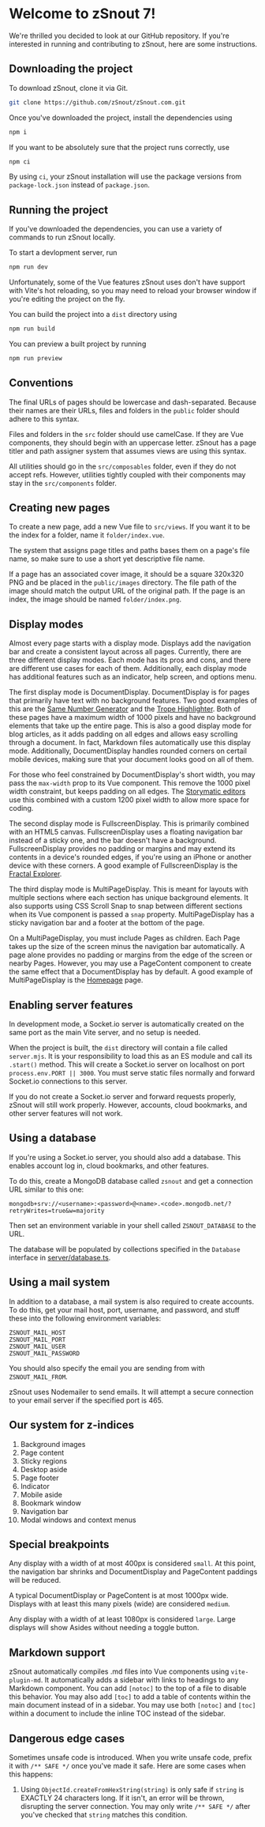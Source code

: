 # Welcome to zSnout 7!

We're thrilled you decided to look at our GitHub repository. If you're
interested in running and contributing to zSnout, here are some instructions.

## Downloading the project

To download zSnout, clone it via Git.

```sh
git clone https://github.com/zSnout/zSnout.com.git
```

Once you've downloaded the project, install the dependencies using

```sh
npm i
```

If you want to be absolutely sure that the project runs correctly, use

```sh
npm ci
```

By using `ci`, your zSnout installation will use the package versions from
`package-lock.json` instead of `package.json`.

## Running the project

If you've downloaded the dependencies, you can use a variety of commands to run
zSnout locally.

To start a devlopment server, run

```sh
npm run dev
```

Unfortunately, some of the Vue features zSnout uses don't have support with
Vite's hot reloading, so you may need to reload your browser window if you're
editing the project on the fly.

You can build the project into a `dist` directory using

```sh
npm run build
```

You can preview a built project by running

```sh
npm run preview
```

## Conventions

The final URLs of pages should be lowercase and dash-separated. Because their
names are their URLs, files and folders in the `public` folder should adhere to
this syntax.

Files and folders in the `src` folder should use camelCase. If they are Vue
components, they should begin with an uppercase letter. zSnout has a page titler
and path assigner system that assumes views are using this syntax.

All utilities should go in the `src/composables` folder, even if they do not
accept refs. However, utilities tightly coupled with their components may stay
in the `src/components` folder.

## Creating new pages

To create a new page, add a new Vue file to `src/views`. If you want it to be
the index for a folder, name it `folder/index.vue`.

The system that assigns page titles and paths bases them on a page's file name,
so make sure to use a short yet descriptive file name.

If a page has an associated cover image, it should be a square 320x320 PNG and
be placed in the `public/images` directory. The file path of the image should
match the output URL of the original path. If the page is an index, the image
should be named `folder/index.png`.

## Display modes

Almost every page starts with a display mode. Displays add the navigation bar
and create a consistent layout across all pages. Currently, there are three
different display modes. Each mode has its pros and cons, and there are
different use cases for each of them. Additionally, each display mode has
additional features such as an indicator, help screen, and options menu.

The first display mode is DocumentDisplay. DocumentDisplay is for pages that
primarily have text with no background features. Two good examples of this are
the [Same Number Generator](https://zsnout.com/same-number-generator) and the
[Trope Highlighter](https://zsnout.com/trope-highlighter). Both of these pages
have a maximum width of 1000 pixels and have no background elements that take up
the entire page. This is also a good display mode for blog articles, as it adds
padding on all edges and allows easy scrolling through a document. In fact,
Markdown files automatically use this display mode. Additionally,
DocumentDisplay handles rounded corners on certail mobile devices, making sure
that your document looks good on all of them.

For those who feel constrained by DocumentDisplay's short width, you may pass
the `max-width` prop to its Vue component. This remove the 1000 pixel width
constraint, but keeps padding on all edges. The
[Storymatic editors](https://zsnout.com/storymatic/v4-editor) use this combined
with a custom 1200 pixel width to allow more space for coding.

The second display mode is FullscreenDisplay. This is primarily combined with an
HTML5 canvas. FullscreenDisplay uses a floating navigation bar instead of a
sticky one, and the bar doesn't have a background. FullscreenDisplay provides no
padding or margins and may extend its contents in a device's rounded edges, if
you're using an iPhone or another device with these corners. A good example of
FullscreenDisplay is the
[Fractal Explorer](https://zsnout.com/fractal-explorer).

The third display mode is MultiPageDisplay. This is meant for layouts with
multiple sections where each section has unique background elements. It also
supports using CSS Scroll Snap to snap between different sections when its Vue
component is passed a `snap` property. MultiPageDisplay has a sticky navigation
bar and a footer at the bottom of the page.

On a MultiPageDisplay, you must include Pages as children. Each Page takes up
the size of the screen minus the navigation bar automatically. A page alone
provides no padding or margins from the edge of the screen or nearby Pages.
However, you may use a PageContent component to create the same effect that a
DocumentDisplay has by default. A good example of MultiPageDisplay is the
[Homepage](https://zsnout.com/) page.

## Enabling server features

In development mode, a Socket.io server is automatically created on the same
port as the main Vite server, and no setup is needed.

When the project is built, the `dist` directory will contain a file called
`server.mjs`. It is your responsibility to load this as an ES module and call
its `.start()` method. This will create a Socket.io server on localhost on port
`process.env.PORT || 3000`. You must serve static files normally and forward
Socket.io connections to this server.

If you do not create a Socket.io server and forward requests properly, zSnout
will still work properly. However, accounts, cloud bookmarks, and other server
features will not work.

## Using a database

If you're using a Socket.io server, you should also add a database. This enables
account log in, cloud bookmarks, and other features.

To do this, create a MongoDB database called `zsnout` and get a connection URL
similar to this one:

```
mongodb+srv://<username>:<password>@<name>.<code>.mongodb.net/?retryWrites=true&w=majority
```

Then set an environment variable in your shell called `ZSNOUT_DATABASE` to the
URL.

The database will be populated by collections specified in the `Database`
interface in
[server/database.ts](https://github.com/zSnout/zsnout-next/blob/main/server/database.ts#L32).

## Using a mail system

In addition to a database, a mail system is also required to create accounts. To
do this, get your mail host, port, username, and password, and stuff these into
the following environment variables:

```
ZSNOUT_MAIL_HOST
ZSNOUT_MAIL_PORT
ZSNOUT_MAIL_USER
ZSNOUT_MAIL_PASSWORD
```

You should also specify the email you are sending from with `ZSNOUT_MAIL_FROM`.

zSnout uses Nodemailer to send emails. It will attempt a secure connection to
your email server if the specified port is 465.

## Our system for z-indices

1. Background images
2. Page content
3. Sticky regions
4. Desktop aside
5. Page footer
6. Indicator
7. Mobile aside
8. Bookmark window
9. Navigation bar
10. Modal windows and context menus

## Special breakpoints

Any display with a width of at most 400px is considered `small`. At this point,
the navigation bar shrinks and DocumentDisplay and PageContent paddings will be
reduced.

A typical DocumentDisplay or PageContent is at most 1000px wide. Displays with
at least this many pixels (wide) are considered `medium`.

Any display with a width of at least 1080px is considered `large`. Large
displays will show Asides without needing a toggle button.

## Markdown support

zSnout automatically compiles .md files into Vue components using
`vite-plugin-md`. It automatically adds a sidebar with links to headings to any
Markdown component. You can add `[notoc]` to the top of a file to disable this
behavior. You may also add `[toc]` to add a table of contents within the main
document instead of in a sidebar. You may use both `[notoc]` and `[toc]` within
a document to include the inline TOC instead of the sidebar.

## Dangerous edge cases

Sometimes unsafe code is introduced. When you write unsafe code, prefix it with
`/** SAFE */` once you've made it safe. Here are some cases when this happens:

1. Using `ObjectId.createFromHexString(string)` is only safe if `string` is
   EXACTLY 24 characters long. If it isn't, an error will be thrown, disrupting
   the server connection. You may only write `/** SAFE */` after you've checked
   that `string` matches this condition.
